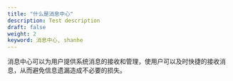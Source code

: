 ```yaml
---
title: "什么是消息中心"
description: Test description
draft: false
weight: 2
keyword: 消息中心, shanhe
---
```




消息中心可以为用户提供系统消息的接收和管理，使用户可以及时快捷的接收消息，从而避免信息遗漏造成不必要的损失。


